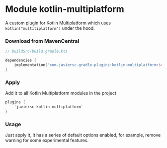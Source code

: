 # Module kotlin-multiplatform

A custom plugin for Kotlin Multiplatform which uses `kotlin("multitiplatform")` under the hood.

### Download from MavenCentral

```kotlin
// buildSrc/build.gradle.kts

dependencies {
    implementation("com.javiersc.gradle-plugins:kotlin-multiplatform:$version")
}
```

### Apply

Add it to all Kotlin Multiplatform modules in the project

```kotlin
plugins {
    `javiersc-kotlin-multiplatform`
}
```

### Usage

Just apply it, it has a series of default options enabled, for example, remove warning for some 
experimental features.

